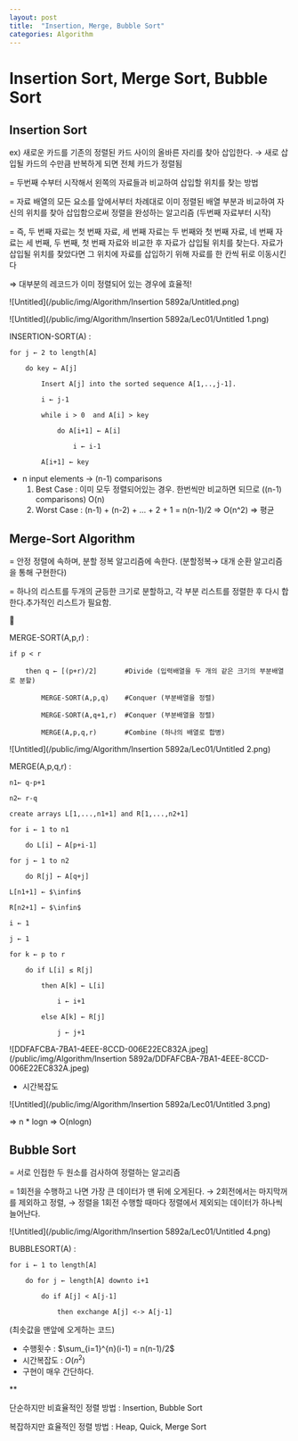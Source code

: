 ```yaml
---
layout: post
title:  "Insertion, Merge, Bubble Sort"
categories: Algorithm
---
```


# Insertion Sort, Merge Sort, Bubble Sort



## Insertion Sort

ex) 새로운 카드를 기존의 정렬된 카드 사이의 올바른 자리를 찾아 삽입한다. → 새로 삽입될 카드의 수만큼 반복하게 되면 전체 카드가 정렬됨 

= 두번째 수부터 시작해서 왼쪽의 자료들과 비교하여 삽입할 위치를 찾는 방법

= 자료 배열의 모든 요소를 앞에서부터 차례대로 이미 정렬된 배열 부분과 비교하여 자신의 위치를 찾아 삽입함으로써 정렬을 완성하는 알고리즘 (두번째 자료부터 시작)

= 즉, 두 번째 자료는 첫 번째 자료, 세 번째 자료는 두 번째와 첫 번째 자료, 네 번째 자료는 세 번째, 두 번째, 첫 번째 자료와 비교한 후 자료가 삽입될 위치를 찾는다. 자료가 삽입될 위치를 찾았다면 그 위치에 자료를 삽입하기 위해 자료를 한 칸씩 뒤로 이동시킨다

⇒ 대부분의 레코드가 이미 정렬되어 있는 경우에 효율적!

![Untitled](/public/img/Algorithm/Insertion  5892a/Untitled.png)

![Untitled](/public/img/Algorithm/Insertion  5892a/Lec01/Untitled 1.png)

INSERTION-SORT(A) : 

    for j ← 2 to length[A]

        do key ← A[j]

            Insert A[j] into the sorted sequence A[1,..,j-1].

            i ← j-1

            while i > 0  and A[i] > key

                do A[i+1] ← A[i]

                    i ← i-1

            A[i+1] ← key

- n input elements → (n-1) comparisons
    1. Best Case : 이미 모두 정렬되어있는 경우. 한번씩만 비교하면 되므로 ((n-1) comparisons) O(n)
    2. Worst Case : (n-1) + (n-2) + ... + 2 + 1 = n(n-1)/2 ⇒ O(n^2) ⇒ 평균

## Merge-Sort Algorithm

= 안정 정렬에 속하며, 분할 정복 알고리즘에 속한다. (분할정복→ 대개 순환 알고리즘을 통해 구현한다)

= 하나의 리스트를 두개의 균등한 크기로 분할하고, 각 부분 리스트를 정렬한 후 다시 합한다.추가적인 리스트가 필요함.

🔽

MERGE-SORT(A,p,r) : 

    if p < r

        then q ← [(p+r)/2]       #Divide (입력배열을 두 개의 같은 크기의 부분배열로 분할)

            MERGE-SORT(A,p,q)    #Conquer (부분배열을 정렬)

            MERGE-SORT(A,q+1,r)  #Conquer (부분배열을 정렬)

            MERGE(A,p,q,r)       #Combine (하나의 배열로 합병)

![Untitled](/public/img/Algorithm/Insertion  5892a/Lec01/Untitled 2.png)

MERGE(A,p,q,r) :

    n1← q-p+1

    n2← r-q

    create arrays L[1,...,n1+1] and R[1,...,n2+1]

    for i ← 1 to n1

        do L[i] ← A[p+i-1]

    for j ← 1 to n2

        do R[j] ← A[q+j]

    L[n1+1] ← $\infin$

    R[n2+1] ← $\infin$

    i ← 1

    j ← 1

    for k ← p to r

        do if L[i] ≤ R[j]

            then A[k] ← L[i]

                i ← i+1

            else A[k] ← R[j]

                j ← j+1

![DDFAFCBA-7BA1-4EEE-8CCD-006E22EC832A.jpeg](/public/img/Algorithm/Insertion  5892a/DDFAFCBA-7BA1-4EEE-8CCD-006E22EC832A.jpeg)

- 시간복잡도

![Untitled](/public/img/Algorithm/Insertion  5892a/Lec01/Untitled 3.png)

⇒ n  * logn ⇒ O(nlogn)

## Bubble Sort

= 서로 인접한 두 원소를 검사하여 정렬하는 알고리즘

= 1회전을 수행하고 나면 가장 큰 데이터가 맨 뒤에 오게된다. → 2회전에서는 마지막꺼를 제외하고 정렬, → 정렬을 1회전 수행할 때마다 정렬에서 제외되는 데이터가 하나씩 늘어난다.

![Untitled](/public/img/Algorithm/Insertion  5892a/Lec01/Untitled 4.png)

BUBBLESORT(A) : 

    for i ← 1 to length[A]

        do for j ← length[A] downto i+1

            do if A[j] < A[j-1]

                then exchange A[j] <-> A[j-1]

(최솟값을 맨앞에 오게하는 코드)

- 수행횟수 : $\sum_{i=1}^{n}(i-1) = n(n-1)/2$
- 시간복잡도 : $O(n^2)$
- 구현이 매우 간단하다.

**

단순하지만 비효율적인 정렬 방법 : Insertion, Bubble Sort

복잡하지만 효율적인 정렬 방법 : Heap, Quick, Merge Sort
